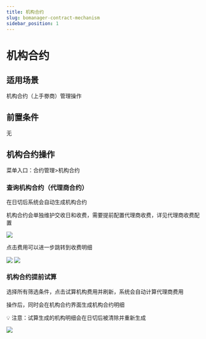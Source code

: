 ```yaml
---
title: 机构合约
slug: bomanager-contract-mechanism
sidebar_position: 1
---
```



# 机构合约

## 适用场景

机构合约（上手劵商）管理操作

## 前置条件

无

## 机构合约操作

菜单入口：合约管理&gt;机构合约

### **查询机构合约（代理商合约）**

在日切后系统会自动生成机构合约

机构合约会单独维护交收日和收费，需要提前配置代理商收费，详见代理商收费配置

<img src="/assets/Et1KbMN9coNyd6x46YtcIbWsn4f.png" src-width="2908" src-height="1548" align="center"/>

点击费用可以进一步跳转到收费明细

<img src="/assets/Kzw5bLKXNoE0W0xLYxRcS9PznRd.png" src-width="2900" src-height="1540" align="center"/>

<img src="/assets/IjqibbcNloI04Fx8m2rcV3b2n3g.png" src-width="2246" src-height="474" align="center"/>

### 机构**合约提前试算**

选择所有筛选条件，点击试算机构费用并刷新，系统会自动计算代理商费用

操作后，同时会在机构合约界面生成机构合约明细

<div class="callout callout-bg-2 callout-border-2">
<p>💡 注意：试算生成的机构明细会在日切后被清除并重新生成</p>
</div>

<img src="/assets/Z8g8bUWymoccbNxqq4CcP0w7nrg.png" src-width="1280" src-height="482" align="center"/>

